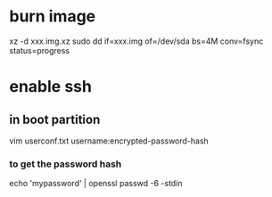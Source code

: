 # burn image
xz -d xxx.img.xz
sudo dd if=xxx.img of=/dev/sda bs=4M conv=fsync status=progress

# enable ssh
## in boot partition
vim userconf.txt
    username:encrypted-password-hash

### to get the password hash
echo 'mypassword' | openssl passwd -6 -stdin

